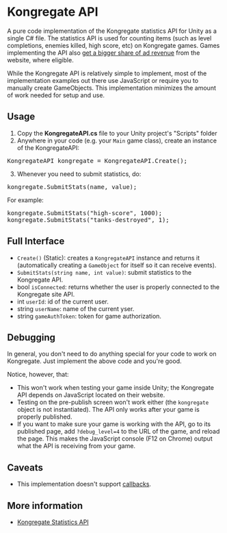 Kongregate API
==============

A pure code implementation of the Kongregate statistics API for Unity as a single C# file. The statistics API is used for counting items (such as level completions, enemies killed, high score, etc) on Kongregate games. Games implementing the API also [get a bigger share of ad revenue](http://www.kongregate.com/pages/help#ad-revenue-share-q-3) from the website, where eligible.

While the Kongregate API is relatively simple to implement, most of the implementation examples out there use JavaScript or require you to manually create GameObjects. This implementation minimizes the amount of work needed for setup and use.

Usage
-----

1. Copy the **KongregateAPI.cs** file to your Unity project's "Scripts" folder
2. Anywhere in your code (e.g. your `Main` game class), create an instance of the KongregateAPI:
<pre>KongregateAPI kongregate = KongregateAPI.Create();</pre>
3. Whenever you need to submit statistics, do:
<pre>kongregate.SubmitStats(name, value);</pre>
For example:
<pre>kongregate.SubmitStats("high-score", 1000);
kongregate.SubmitStats("tanks-destroyed", 1);</pre>


Full Interface
--------------

 * `Create()` (Static): creates a `KongregateAPI` instance and returns it (automatically creating a `GameObject` for itself so it can receive events).
 * `SubmitStats(string name, int value)`: submit statistics to the Kongregate API.
 * bool `isConnected`: returns whether the user is properly connected to the Kongregate site API.
 * int `userId`: id of the current user.
 * string `userName`: name of the current yser.
 * string `gameAuthToken`: token for game authorization.

Debugging
---------

In general, you don't need to do anything special for your code to work on Kongregate. Just implement the above code and you're good.

Notice, however, that:

 * This won't work when testing your game inside Unity; the Kongregate API depends on JavaScript located on their website.
 * Testing on the pre-publish screen won't work either (the `kongregate` object is not instantiated). The API only works after your game is properly published.
 * If you want to make sure your game is working with the API, go to its published page, add `?debug_level=4` to the URL of the game, and reload the page. This makes the JavaScript console (F12 on Chrome) output what the API is receiving from your game.

Caveats
-------

 * This implementation doesn't support [callbacks](http://developers.kongregate.com/docs/api-overview/unity-api).

More information
----------------

 * [Kongregate Statistics API](http://www.kongregate.com/developer_center/docs/en/statistics-api)
